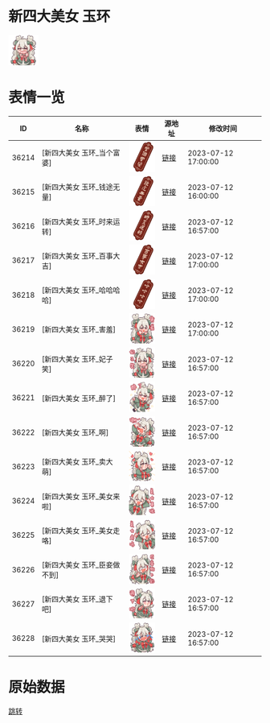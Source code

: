 # 新四大美女 玉环

<img src="./cover.png" height="60" alt="cover" />

# 表情一览

|ID|名称|表情|源地址|修改时间|
|----|----|----|----|----|
|36214|[新四大美女 玉环_当个富婆]|<img src="./pic/036214_%5B新四大美女 玉环_当个富婆%5D.png" height="60" alt="当个富婆"/>|[链接](https://i0.hdslb.com/bfs/garb/97700064eee144483a6614deec9eb665454fbdcd.png)|2023-07-12 17:00:00|
|36215|[新四大美女 玉环_钱途无量]|<img src="./pic/036215_%5B新四大美女 玉环_钱途无量%5D.png" height="60" alt="钱途无量"/>|[链接](https://i0.hdslb.com/bfs/garb/85ed76a5b4b305fb95f48da017491ea6133a5aa1.png)|2023-07-12 16:00:00|
|36216|[新四大美女 玉环_时来运转]|<img src="./pic/036216_%5B新四大美女 玉环_时来运转%5D.png" height="60" alt="时来运转"/>|[链接](https://i0.hdslb.com/bfs/garb/5050d4081df721af4165a066679aa7c3deca1c76.png)|2023-07-12 16:57:00|
|36217|[新四大美女 玉环_百事大吉]|<img src="./pic/036217_%5B新四大美女 玉环_百事大吉%5D.png" height="60" alt="百事大吉"/>|[链接](https://i0.hdslb.com/bfs/garb/1ac909f0b335f956008b50d916df4dee343b6187.png)|2023-07-12 17:00:00|
|36218|[新四大美女 玉环_哈哈哈哈]|<img src="./pic/036218_%5B新四大美女 玉环_哈哈哈哈%5D.png" height="60" alt="哈哈哈哈"/>|[链接](https://i0.hdslb.com/bfs/garb/727b8f4d39e68e0d44815c0f5924d986acc315f6.png)|2023-07-12 17:00:00|
|36219|[新四大美女 玉环_害羞]|<img src="./pic/036219_%5B新四大美女 玉环_害羞%5D.png" height="60" alt="害羞"/>|[链接](https://i0.hdslb.com/bfs/garb/54d81ecf70d82262f09eb35c649347e10c681e15.png)|2023-07-12 17:00:00|
|36220|[新四大美女 玉环_妃子笑]|<img src="./pic/036220_%5B新四大美女 玉环_妃子笑%5D.png" height="60" alt="妃子笑"/>|[链接](https://i0.hdslb.com/bfs/garb/f06d4dbaf3079a6848b8ef01ac180b964127b453.png)|2023-07-12 16:57:00|
|36221|[新四大美女 玉环_醉了]|<img src="./pic/036221_%5B新四大美女 玉环_醉了%5D.png" height="60" alt="醉了"/>|[链接](https://i0.hdslb.com/bfs/garb/fb653383da14c588caf6d5daa047854539678a1c.png)|2023-07-12 16:57:00|
|36222|[新四大美女 玉环_啊]|<img src="./pic/036222_%5B新四大美女 玉环_啊%5D.png" height="60" alt="啊"/>|[链接](https://i0.hdslb.com/bfs/garb/368900bc0323e968f48e8fb9893fa3eebe0421fa.png)|2023-07-12 16:57:00|
|36223|[新四大美女 玉环_卖大萌]|<img src="./pic/036223_%5B新四大美女 玉环_卖大萌%5D.png" height="60" alt="卖大萌"/>|[链接](https://i0.hdslb.com/bfs/garb/16c65bcb91bd68faf025d5ec971acfc6f2ddf622.png)|2023-07-12 16:57:00|
|36224|[新四大美女 玉环_美女来啦]|<img src="./pic/036224_%5B新四大美女 玉环_美女来啦%5D.png" height="60" alt="美女来啦"/>|[链接](https://i0.hdslb.com/bfs/garb/07960fe1e80f994b5cf5d1cf6ba649624155e1c5.png)|2023-07-12 16:57:00|
|36225|[新四大美女 玉环_美女走咯]|<img src="./pic/036225_%5B新四大美女 玉环_美女走咯%5D.png" height="60" alt="美女走咯"/>|[链接](https://i0.hdslb.com/bfs/garb/9be8decae61cfbaefd5ba9d74fe9f318e1119f18.png)|2023-07-12 16:57:00|
|36226|[新四大美女 玉环_臣妾做不到]|<img src="./pic/036226_%5B新四大美女 玉环_臣妾做不到%5D.png" height="60" alt="臣妾做不到"/>|[链接](https://i0.hdslb.com/bfs/garb/e177d6acaab298b8a7e54188592134262cf36e3c.png)|2023-07-12 16:57:00|
|36227|[新四大美女 玉环_退下吧]|<img src="./pic/036227_%5B新四大美女 玉环_退下吧%5D.png" height="60" alt="退下吧"/>|[链接](https://i0.hdslb.com/bfs/garb/6e4ae36e447067d776918c675999e75fb0bc6539.png)|2023-07-12 16:57:00|
|36228|[新四大美女 玉环_哭哭]|<img src="./pic/036228_%5B新四大美女 玉环_哭哭%5D.png" height="60" alt="哭哭"/>|[链接](https://i0.hdslb.com/bfs/garb/69465975f0448c005767f8a6d3e95a27aa6dccb8.png)|2023-07-12 16:57:00|

# 原始数据

[跳转](./raw.json)

